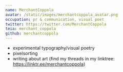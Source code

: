 ```yaml
---
name: MerchantCoppola
avatar: /static/images/merchantcoppola_avatar.png
occupation: pr & communication, visual poet
twitter: https://twitter.com/MerchantCoppola
teia: merchant_coppola
github: merchantcoppola
---
```


- experimental typography/visual poetry
- pixelsorting
- writing about art (find my threads in my linktree: https://linktr.ee/merchantcoppola)
